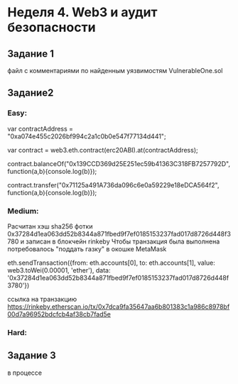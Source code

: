 # Неделя 4. Web3 и аудит безопасности

## Задание 1

файл с комментариями по найденным уязвимостям VulnerableOne.sol

## Задание2

### Easy:
var contractAddress = "0xa074e455c2026bf994c2a1c0b0e547f77134d441";

var contract = web3.eth.contract(erc20ABI).at(contractAddress);

contract.balanceOf("0x139CCD369d25E251ec59b41363C318FB7257792D", function(a,b){console.log(b)});

contract.transfer("0x71125a491A736da096c6e0a59229e18eDCA564f2", function(a,b){console.log(b)});

### Medium:
Расчитан хэш sha256 фотки 0x37284d1ea063dd52b8344a871fbed9f7ef0185153237fad017d8726d448f3780 
и записан в блокчейн rinkeby
Чтобы транзакция была выполнена потребовалось "поддать газку" в окошке MetaMask

eth.sendTransaction({from: eth.accounts[0], to: eth.accounts[1], value: web3.toWei(0.00001, 'ether'), data: '0x37284d1ea063dd52b8344a871fbed9f7ef0185153237fad017d8726d448f3780'})

ссылка на транзакцию https://rinkeby.etherscan.io/tx/0x7dca9fa35647aa6b801383c1a986c8978bf00d7a96952bdcfcb4af38cb7fad5e

### Hard:

## Задание 3

в процессе